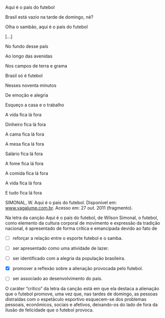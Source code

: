 

Aqui é o país do futebol

Brasil está vazio na tarde de domingo, né?

Olha o sambão, aqui é o país do futebol

\[...]

No fundo desse país

Ao longo das avenidas

Nos campos de terra e grama

Brasil só é futebol

Nesses noventa minutos

De emoção e alegria

Esqueço a casa e o trabalho

A vida fica lá fora

Dinheiro fica lá fora

A cama fica lá fora

A mesa fica lá fora

Salário fica lá fora

A fome fica lá fora

A comida fica lá fora

A vida fica lá fora

E tudo fica lá fora

SIMONAL, W. Aqui é o país do futebol. Disponível em: www.vagalume.com.br. Acesso em: 27 out. 2011 (fragmento).

Na letra da canção Aqui é o país do futebol, de Wilson Simonal, o futebol, como elemento da cultura corporal de movimento e expressão da tradição nacional, é apresentado de forma crítica e emancipada devido ao fato de



- [ ] reforçar a relação entre o esporte futebol e o samba.
- [ ] ser apresentado como uma atividade de lazer.
- [ ] ser identificado com a alegria da população brasileira.
- [x] promover a reflexão sobre a alienação provocada pelo futebol.
- [ ] ser associado ao desenvolvimento do país.


O caráter “crítico” da letra da canção está em que ela destaca a alienação que o futebol promove, uma vez que, nas tardes de domingo, as pessoas distraídas com o espetáculo esportivo esquecem-se dos problemas pessoais, econômicos, sociais e afetivos, deixando-os do lado de fora da ilusão de felicidade que o futebol provoca.
